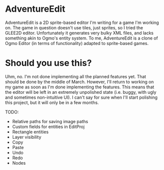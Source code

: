 # AdventureEdit
AdventureEdit is a 2D sprite-based editor I'm writing for a game I'm working on. The game in question doesn't use tiles,
just sprites, so I tried the GLEE2D editor. Unfortunately it generates very bulky XML files, and lacks something akin to
Ogmo's entity system. To me, AdventureEdit is a clone of Ogmo Editor (in terms of functionality) adapted to sprite-based games.

# Should you use this?
Uhm, no. I'm not done implementing all the planned features yet. That should be done by the middle of March. However,
I'll return to working on my game as soon as I'm done implementing the features. This means that the editor will be left
in an extremely unpolished state (i.e. buggy, with ugly and sometimes non-intuitive UI). I can't say for sure when I'll
start polishing this project, but it will only be in a few months.

TODO:
* Relative paths for saving image paths
* Custom fields for entities in EditProj
* Rectangle entities
* Layer visibility
* Copy
* Paste
* Undo
* Redo
* Nodes